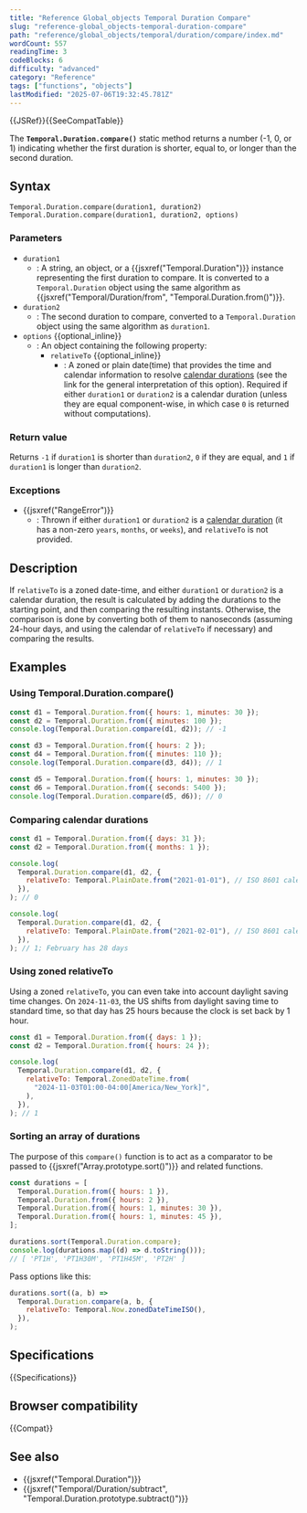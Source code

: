 ```yaml
---
title: "Reference Global_objects Temporal Duration Compare"
slug: "reference-global_objects-temporal-duration-compare"
path: "reference/global_objects/temporal/duration/compare/index.md"
wordCount: 557
readingTime: 3
codeBlocks: 6
difficulty: "advanced"
category: "Reference"
tags: ["functions", "objects"]
lastModified: "2025-07-06T19:32:45.781Z"
---
```



{{JSRef}}{{SeeCompatTable}}

The **`Temporal.Duration.compare()`** static method returns a number (-1, 0, or 1) indicating whether the first duration is shorter, equal to, or longer than the second duration.

## Syntax

```js-nolint
Temporal.Duration.compare(duration1, duration2)
Temporal.Duration.compare(duration1, duration2, options)
```

### Parameters

- `duration1`
  - : A string, an object, or a {{jsxref("Temporal.Duration")}} instance representing the first duration to compare. It is converted to a `Temporal.Duration` object using the same algorithm as {{jsxref("Temporal/Duration/from", "Temporal.Duration.from()")}}.
- `duration2`
  - : The second duration to compare, converted to a `Temporal.Duration` object using the same algorithm as `duration1`.
- `options` {{optional_inline}}
  - : An object containing the following property:
    - `relativeTo` {{optional_inline}}
      - : A zoned or plain date(time) that provides the time and calendar information to resolve [calendar durations](/en-US/docs/Web/JavaScript/Reference/Global_Objects/Temporal/Duration#calendar_durations) (see the link for the general interpretation of this option). Required if either `duration1` or `duration2` is a calendar duration (unless they are equal component-wise, in which case `0` is returned without computations).

### Return value

Returns `-1` if `duration1` is shorter than `duration2`, `0` if they are equal, and `1` if `duration1` is longer than `duration2`.

### Exceptions

- {{jsxref("RangeError")}}
  - : Thrown if either `duration1` or `duration2` is a [calendar duration](/en-US/docs/Web/JavaScript/Reference/Global_Objects/Temporal/Duration#calendar_durations) (it has a non-zero `years`, `months`, or `weeks`), and `relativeTo` is not provided.

## Description

If `relativeTo` is a zoned date-time, and either `duration1` or `duration2` is a calendar duration, the result is calculated by adding the durations to the starting point, and then comparing the resulting instants. Otherwise, the comparison is done by converting both of them to nanoseconds (assuming 24-hour days, and using the calendar of `relativeTo` if necessary) and comparing the results.

## Examples

### Using Temporal.Duration.compare()

```js
const d1 = Temporal.Duration.from({ hours: 1, minutes: 30 });
const d2 = Temporal.Duration.from({ minutes: 100 });
console.log(Temporal.Duration.compare(d1, d2)); // -1

const d3 = Temporal.Duration.from({ hours: 2 });
const d4 = Temporal.Duration.from({ minutes: 110 });
console.log(Temporal.Duration.compare(d3, d4)); // 1

const d5 = Temporal.Duration.from({ hours: 1, minutes: 30 });
const d6 = Temporal.Duration.from({ seconds: 5400 });
console.log(Temporal.Duration.compare(d5, d6)); // 0
```

### Comparing calendar durations

```js
const d1 = Temporal.Duration.from({ days: 31 });
const d2 = Temporal.Duration.from({ months: 1 });

console.log(
  Temporal.Duration.compare(d1, d2, {
    relativeTo: Temporal.PlainDate.from("2021-01-01"), // ISO 8601 calendar
  }),
); // 0

console.log(
  Temporal.Duration.compare(d1, d2, {
    relativeTo: Temporal.PlainDate.from("2021-02-01"), // ISO 8601 calendar
  }),
); // 1; February has 28 days
```

### Using zoned relativeTo

Using a zoned `relativeTo`, you can even take into account daylight saving time changes. On `2024-11-03`, the US shifts from daylight saving time to standard time, so that day has 25 hours because the clock is set back by 1 hour.

```js
const d1 = Temporal.Duration.from({ days: 1 });
const d2 = Temporal.Duration.from({ hours: 24 });

console.log(
  Temporal.Duration.compare(d1, d2, {
    relativeTo: Temporal.ZonedDateTime.from(
      "2024-11-03T01:00-04:00[America/New_York]",
    ),
  }),
); // 1
```

### Sorting an array of durations

The purpose of this `compare()` function is to act as a comparator to be passed to {{jsxref("Array.prototype.sort()")}} and related functions.

```js
const durations = [
  Temporal.Duration.from({ hours: 1 }),
  Temporal.Duration.from({ hours: 2 }),
  Temporal.Duration.from({ hours: 1, minutes: 30 }),
  Temporal.Duration.from({ hours: 1, minutes: 45 }),
];

durations.sort(Temporal.Duration.compare);
console.log(durations.map((d) => d.toString()));
// [ 'PT1H', 'PT1H30M', 'PT1H45M', 'PT2H' ]
```

Pass options like this:

```js
durations.sort((a, b) =>
  Temporal.Duration.compare(a, b, {
    relativeTo: Temporal.Now.zonedDateTimeISO(),
  }),
);
```

## Specifications

{{Specifications}}

## Browser compatibility

{{Compat}}

## See also

- {{jsxref("Temporal.Duration")}}
- {{jsxref("Temporal/Duration/subtract", "Temporal.Duration.prototype.subtract()")}}
